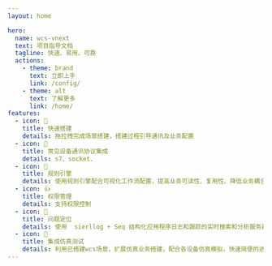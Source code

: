 ```yaml
---
layout: home

hero:
  name: wcs-vnext
  text: 项目指导文档
  tagline: 快速、易用、可靠
  actions:
    - theme: brand
      text: 立即上手
      link: /config/
    - theme: alt
      text: 了解更多
      link: /home/
features:
  - icon: 🚀
    title: 快速搭建
    details: 拖拉拽完成场景搭建，搭建过程引导通讯及业务配置
  - icon: 🚩
    title: 常见设备通讯协议集成
    details: s7、socket、
  - icon: 💖
    title: 规则引擎
    details: 使用规则引擎配合可视化工作流配置，提高业务可读性、复用性、降低业务耦合
  - icon: 👍
    title: 权限管理
    details: 支持权限控制
  - icon: 🚧
    title: 问题定位
    details: 使用  sierllog + Seq 结构化应用程序日志和跟踪的实时搜索和分析服务器，可以进行日志快速索引追踪
  - icon: 💯
    title: 集成仿真测试
    details: 利用已搭建wcs场景，扩展仿真业务搭建，配合各设备仿真模拟，快速简便的进行项目验证
---
```

